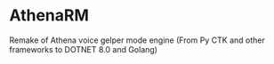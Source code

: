 # AthenaRM
Remake of Athena voice gelper mode engine (From Py CTK and other frameworks to DOTNET 8.0 and Golang)
